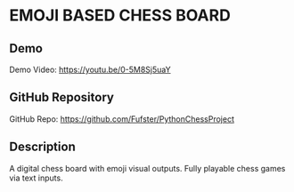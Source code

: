 # EMOJI BASED CHESS BOARD

## Demo
Demo Video: <https://youtu.be/0-5M8Sj5uaY>

## GitHub Repository
GitHub Repo: <https://github.com/Fufster/PythonChessProject>

## Description
A digital chess board with emoji visual outputs. Fully playable chess games via text inputs.
